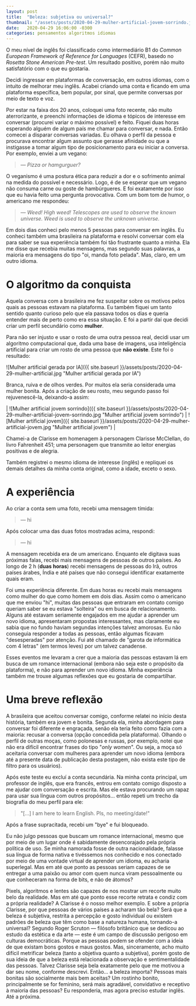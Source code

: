 ```yaml
---
layout: post
title:  "Beleza: subjetiva ou universal?"
thumbnail: "/assets/posts/2020-04-29-mulher-artificial-jovem-sorrindo.jpg"
date:   2020-04-29 16:06:00 -0300
categories: pensamentos algoritmos idiomas
---
```


O meu nível de inglês foi classificado como intermediário B1 do *Common European Framework of Reference for Languages* (CEFR), basedo no *Rosetta Stone American Pre-test*. Um resultado positivo, porém não muito satisfatório com o que eu gostaria.

Decidi ingressar em plataformas de conversação, em outros idiomas, com o intuito de melhorar meu inglês. Acabei criando uma conta e ficando em uma plataforma específica, bem popular, por sinal, que permite conversas por meio de texto e voz.

Por estar na faixa dos 20 anos, coloquei uma foto recente, não muito aterrorizante, e preenchi informações de idioma e tópicos de interesse em conversar (procurei variar o máximo possível) e feito. Fiquei duas horas esperando alguém de algum país me chamar para conversar, e nada. Então comecei a disparar conversas variadas. Eu olhava o perfil da pessoa e procurava encontrar algum assunto que gerasse afinidade ou que a instigasse a tomar algum tipo de posicionamento para eu iniciar a conversa. Por exemplo, enviei a um vegano:

> — *Pizza or hamgurguer?*

O veganismo é uma postura ética para reduzir a dor e o sofrimento animal na medida do possível e necessário. Logo, é de se esperar que um vegano não consuma carne ou goste de hambúrgueres. E foi exatamente por isso que eu havia feito uma pergunta provocativa. Com um bom tom de humor, o americano me respondeu:

> — *Weed! High weed! Telescopes are used to observe the known universe. Weed is used to observe the unknown universe.*

Em dois dias conheci pelo menos 5 pessoas para conversar em inglês. Eu conheci também uma brasileira na plataforma e resolvi conversar com ela para saber se sua experiência também foi tão frustrante quanto a minha. Ela me disse que recebia muitas mensagens, mas segundo suas palavras, a maioria era mensagens do tipo "oi, manda foto pelada". Mas, claro, em um outro idioma.

# O algoritmo da conquista
Aquela conversa com a brasileira me fez suspeitar sobre os motivos pelos quais as pessoas estavam na plataforma. Eu também fiquei um tanto sentido quanto curioso pelo que ela passava todos os dias e queria entender mais de perto como era essa situação. E foi a partir daí que decidi criar um perfil secundário como **mulher**.

Para não ser injusto e usar o rosto de uma outra pessoa real, decidi usar um algoritmo computacional que, dada uma base de imagens, usa inteligência artificial para criar um rosto de uma pessoa que **não existe**. Este foi o resultado:

![Mulher artificial gerada por IA]({{ site.baseurl }}/assets/posts/2020-04-29-mulher-artificial.jpg "Mulher artificial gerada por IA")

Branca, ruiva e de olhos verdes. Por muitos ela seria considerada uma mulher bonita. Após a criação de seu rosto, meu segundo passo foi rejuvenescê-la, deixando-a assim:

| ![Mulher artificial jovem sorrindo]({{ site.baseurl }}/assets/posts/2020-04-29-mulher-artificial-jovem-sorrindo.jpg "Mulher artificial jovem sorrindo") | ![Mulher artificial jovem]({{ site.baseurl }}/assets/posts/2020-04-29-mulher-artificial-jovem.jpg "Mulher artificial jovem") |

Chamei-a de Clarisse em homenagem à personagem Clarisse McClellan, do livro Fahrenheit 451; uma personagem que transmite ao leitor energias positivas e de alegria.

Também registrei o mesmo idioma de interesse (inglês) e repliquei os demais detalhes da minha conta original, como a idade, exceto o sexo.

# A experiência
Ao criar a conta sem uma foto, recebi uma mensagem tímida:

> — hi

Após colocar uma das duas fotos mostradas acima, respondi:

> — hi

A mensagem recebida era de um americano. Enquanto ele digitava suas próximas falas, recebi mais mensagens de pessoas de outros países. Ao longo de 2 h (**duas horas**) recebi mensagens de pessoas do Irã, outros países árabes, Índia e até países que não consegui identificar exatamente quais eram.

Foi uma experiência diferente. Em duas horas eu recebi mais mensagens como mulher do que como homem em dois dias. Assim como o americano que me enviou "hi", muitas das pessoas que entraram em contato comigo queriam saber se eu estava "solteira" ou em busca de relacionamento. Alguns até estavam seriamente engajados em me ajudar a aprender um novo idioma, apresentaram propostas interessantes, mas claramente eu sabia que no fundo haviam segundas intenções talvez amorosas. Eu não conseguia responder a todas as pessoas, então algumas ficavam "desesperadas" por atenção. Fui até chamado de "garota de informática com 4 letras" (em termos leves) por um talvez canadense.

Esses eventos me levaram a crer que a maioria das pessoas estavam lá em busca de um romance internacional (embora não seja este o propósito da plataforma), e não para aprender um novo idioma. Minha experiência também me trouxe algumas reflexões que eu gostaria de compartilhar.

# Uma breve reflexão
A brasileira que aceitou conversar comigo, conforme relatei no início desta história, também era jovem e bonita. Segunda ela, minha abordagem para conversar foi diferente e engraçada, senão ela teria feito como fazia com a maioria: recusar a conversa (opção concedida pela plataforma). Olhando o perfil de outras moças, como polonesas e russas, por exemplo, notei que não era difícil encontrar frases do tipo "*only women*". Ou seja, a moça só aceitaria conversar com mulheres para aprender um novo idioma (embora até a presente data de publicação desta postagem, não exista este tipo de filtro para os usuários).

Após este teste eu excluí a conta secundária. Na minha conta principal, um professor de inglês, que era francês, entrou em contato comigo disposto a me ajudar com conversação e escrita. Mas ele estava procurando um rapaz para usar sua língua com outros propósitos... então repeti um trecho da biografia do meu perfil para ele:

> "[...] I am here to learn English. Pls, no meeting/date!"

Após a frase supracitada, recebi um "bye" e fui bloqueado.

Eu não julgo pessoas que buscam um romance internacional, mesmo que por meio de um lugar onde é sabidamente desencorajado pela própria política de uso. Se minha namorada fosse de outra nacionalidade, falasse sua língua de forma nativa e tivéssemos nos conhecido e nos conectado por meio de uma vontade virtual de aprender um idioma, eu acharia superlegal. Mas em até que ponto as pessoas seriam capazes de se entregar a uma paixão ou amor com quem nunca viram pessoalmente ou que conheceram na forma de bits, e não de átomos?

Pixels, algoritmos e lentes são capazes de nos mostrar um recorte muito belo da realidade. Mas em até que ponto esse recorte retrata e condiz com a própria realidade? A Clarisse é o nosso melhor exemplo. E sobre a própria Clarisse, por que pessoas de vários países a acharam tão bela? Será que a beleza é subjetiva, restrita a percepção e gosto individual ou existem padrões de beleza que têm como base a natureza humana, tornando-a universal? Segundo Roger Scruton — filósofo britânico que se dedicou ao estudo da estética e da arte — este é um campo de discussão perigoso em culturas democráticas. Porque as pessoas podem se ofender com a ideia de que existam bons gostos e maus gostos. Mas, sinceramente, acho muito difícil metrificar beleza (tanto a objetiva quanto a subjetiva), porém gosto de sua ideia de que a beleza está relacionada a observação e sentimentalidade das pessoas. Talvez Clarisse seja bela exatamente pelo que me motivou a dar seu nome, conforme descrevi. Então... a beleza importa? Pessoas mais bonitas são socialmente mais bem aceitas? Um rostinho bonito, principalmente se for feminino, será mais agradável, convidativo e receptivo à maioria das pessoas? Eu responderia, mas agora preciso estudar inglês. Até a próxima.


